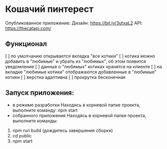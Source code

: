 # Кошачий пинтерест
Опубликованное приложение: 
Дизайн: https://bit.ly/3utxaL2 
API: https://thecatapi.com/ 

## Функционал
[ ] по умолчанию открывается вкладка "все котики"
[ ] котика можно добавить в "любимые" и убрать из "любимых", об этом появится уведомление
[ ] данные о "любимых" котиках хранятся на клиенте
[ ] на вкладке "любимые котики" отображаются добавленные в "любимые" котики
[ ] верстка адаптивна
[ ] прокрутка бесконечная

## Запуск приложения:
- в режиме разработки
Находясь в корневой папке проекта, выполните команду: npm start
- собранного приложения
Находясь в корневой папке проекта, выполните команды:

1. npm run build (дождитесь завершения сборки)
2. cd public
3. npm start
